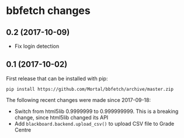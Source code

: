 bbfetch changes
===============

0.2 (2017-10-09)
----------------

* Fix login detection

0.1 (2017-10-02)
----------------

First release that can be installed with pip:

`pip install https://github.com/Mortal/bbfetch/archive/master.zip`

The following recent changes were made since 2017-09-18:

* Switch from html5lib 0.9999999 to 0.999999999.
  This is a breaking change, since html5lib changed its API
* Add `blackboard.backend.upload_csv()` to upload CSV file to Grade Centre
